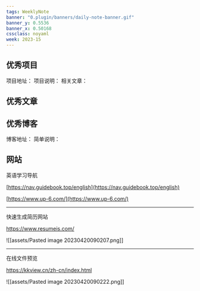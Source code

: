 ```yaml
---
tags: WeeklyNote
banner: "0.plugin/banners/daily-note-banner.gif"
banner_y: 0.5536
banner_x: 0.50168
cssclass: noyaml
week: 2023-15
---
```



## 优秀项目

项目地址：
项目说明：
相关文章：

## 优秀文章



## 优秀博客

博客地址：
简单说明：


## 网站

英语学习导航

[https://nav.guidebook.top/english](https://nav.guidebook.top/english)  

[https://www.up-6.com/](https://www.up-6.com/)

---

快速生成简历网站

https://www.resumeis.com/

![[assets/Pasted image 20230420090207.png]]

---

在线文件预览

https://kkview.cn/zh-cn/index.html

![[assets/Pasted image 20230420090222.png]]